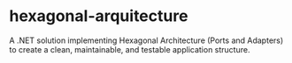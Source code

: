 # hexagonal-arquitecture
A .NET solution implementing Hexagonal Architecture (Ports and Adapters) to create a clean, maintainable, and testable application structure.
